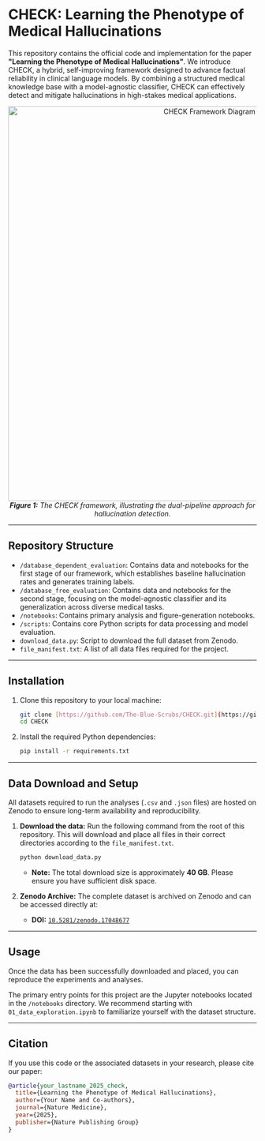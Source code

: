 # CHECK: Learning the Phenotype of Medical Hallucinations

This repository contains the official code and implementation for the paper **"Learning the Phenotype of Medical Hallucinations"**. We introduce CHECK, a hybrid, self-improving framework designed to advance factual reliability in clinical language models. By combining a structured medical knowledge base with a model-agnostic classifier, CHECK can effectively detect and mitigate hallucinations in high-stakes medical applications.

<p align="center">
  <img src="https://github.com/user-attachments/assets/5a79f882-dd1a-4929-9a63-edea9ebc9998" alt="CHECK Framework Diagram" width="800"/>
  <br>
  <em><b>Figure 1:</b> The CHECK framework, illustrating the dual-pipeline approach for hallucination detection.</em>
</p>

---

## Repository Structure

* `/database_dependent_evaluation`: Contains data and notebooks for the first stage of our framework, which establishes baseline hallucination rates and generates training labels.
* `/database_free_evaluation`: Contains data and notebooks for the second stage, focusing on the model-agnostic classifier and its generalization across diverse medical tasks.
* `/notebooks`: Contains primary analysis and figure-generation notebooks.
* `/scripts`: Contains core Python scripts for data processing and model evaluation.
* `download_data.py`: Script to download the full dataset from Zenodo.
* `file_manifest.txt`: A list of all data files required for the project.

---

## Installation

1.  Clone this repository to your local machine:
    ```bash
    git clone [https://github.com/The-Blue-Scrubs/CHECK.git](https://github.com/The-Blue-Scrubs/CHECK.git)
    cd CHECK
    ```

2.  Install the required Python dependencies:
    ```bash
    pip install -r requirements.txt
    ```

---

## Data Download and Setup

All datasets required to run the analyses (`.csv` and `.json` files) are hosted on Zenodo to ensure long-term availability and reproducibility.

1.  **Download the data:** Run the following command from the root of this repository. This will download and place all files in their correct directories according to the `file_manifest.txt`.
    ```bash
    python download_data.py
    ```
    * **Note:** The total download size is approximately **40 GB**. Please ensure you have sufficient disk space.

2.  **Zenodo Archive:** The complete dataset is archived on Zenodo and can be accessed directly at:
    * **DOI:** [`10.5281/zenodo.17048677`](https://doi.org/10.5281/zenodo.17048677)

---

## Usage

Once the data has been successfully downloaded and placed, you can reproduce the experiments and analyses.

The primary entry points for this project are the Jupyter notebooks located in the `/notebooks` directory. We recommend starting with `01_data_exploration.ipynb` to familiarize yourself with the dataset structure.

---

## Citation

If you use this code or the associated datasets in your research, please cite our paper:

```bibtex
@article{your_lastname_2025_check,
  title={Learning the Phenotype of Medical Hallucinations},
  author={Your Name and Co-authors},
  journal={Nature Medicine},
  year={2025},
  publisher={Nature Publishing Group}
}
